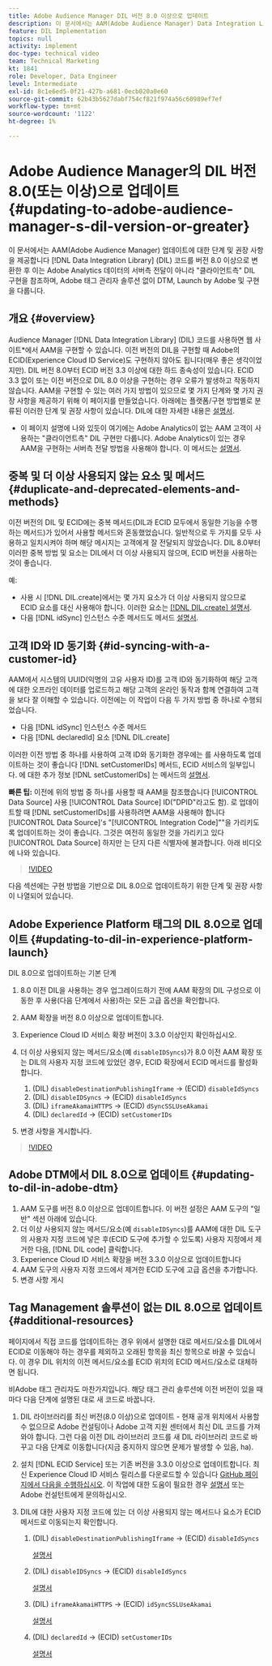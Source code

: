 ```yaml
---
title: Adobe Audience Manager DIL 버전 8.0 이상으로 업데이트
description: 이 문서에서는 AAM(Adobe Audience Manager) Data Integration Library(DIL) 코드를 버전 8.0 이상으로 업데이트하는 단계 및 권장 사항을 제공합니다. 이는 Adobe Analytics 데이터의 서버측 전달이 아니라 "클라이언트측" DIL 구현을 참조하며, Adobe 태그 관리자 솔루션 없이 DTM, Launch by Adobe 및 구현을 다룹니다.
feature: DIL Implementation
topics: null
activity: implement
doc-type: technical video
team: Technical Marketing
kt: 1841
role: Developer, Data Engineer
level: Intermediate
exl-id: 8c1e6ed5-0f21-427b-a681-0ecb020a0e60
source-git-commit: 62b43b5627dabf754cf821f974a56c60989ef7ef
workflow-type: tm+mt
source-wordcount: '1122'
ht-degree: 1%

---
```


# Adobe Audience Manager의 DIL 버전 8.0(또는 이상)으로 업데이트 {#updating-to-adobe-audience-manager-s-dil-version-or-greater}

이 문서에서는 AAM(Adobe Audience Manager) 업데이트에 대한 단계 및 권장 사항을 제공합니다 [!DNL Data Integration Library] (DIL) 코드를 버전 8.0 이상으로 변환한 후 이는 Adobe Analytics 데이터의 서버측 전달이 아니라 &quot;클라이언트측&quot; DIL 구현을 참조하며, Adobe 태그 관리자 솔루션 없이 DTM, Launch by Adobe 및 구현을 다룹니다.

## 개요 {#overview}

Audience Manager [!DNL Data Integration Library] (DIL) 코드를 사용하면 웹 사이트*에서 AAM을 구현할 수 있습니다. 이전 버전의 DIL을 구현할 때 Adobe의 ECID(Experience Cloud ID Service)도 구현하지 않아도 됩니다(매우 좋은 생각이었지만). DIL 버전 8.0부터 ECID 버전 3.3 이상에 대한 하드 종속성이 있습니다. ECID 3.3 없이 또는 이전 버전으로 DIL 8.0 이상을 구현하는 경우 오류가 발생하고 작동하지 않습니다. AAM을 구현할 수 있는 여러 가지 방법이 있으므로 몇 가지 단계와 몇 가지 권장 사항을 제공하기 위해 이 페이지를 만들었습니다. 아래에는 플랫폼/구현 방법별로 분류된 이러한 단계 및 권장 사항이 있습니다. DIL에 대한 자세한 내용은 [설명서](https://experienceleague.adobe.com/docs/audience-manager/user-guide/dil-api/dil-overview.html?lang=en).

* 이 페이지 설명에 나와 있듯이 여기에는 Adobe Analytics이 없는 AAM 고객이 사용하는 &quot;클라이언트측&quot; DIL 구현만 다룹니다. Adobe Analytics이 있는 경우 AAM을 구현하는 서버측 전달 방법을 사용해야 합니다. 이 메서드는 [설명서](https://experienceleague.adobe.com/docs/analytics/admin/admin-tools/server-side-forwarding/ssf.html).

## 중복 및 더 이상 사용되지 않는 요소 및 메서드 {#duplicate-and-deprecated-elements-and-methods}

이전 버전의 DIL 및 ECID에는 중복 메서드(DIL과 ECID 모두에서 동일한 기능을 수행하는 메서드)가 있어서 사용할 메서드와 혼동했었습니다. 일반적으로 두 가지를 모두 사용하고 일치시켜야 하며 해당 메시지는 고객에게 잘 전달되지 않았습니다. DIL 8.0부터 이러한 중복 방법 및 요소는 DIL에서 더 이상 사용되지 않으며, ECID 버전을 사용하는 것이 좋습니다.

예:

* 사용 시 [!DNL DIL.create]에서는 몇 가지 요소가 더 이상 사용되지 않으므로 ECID 요소를 대신 사용해야 합니다. 이러한 요소는 [[!DNL DIL.create] 설명서](https://experienceleague.adobe.com/docs/audience-manager/user-guide/dil-api/class-level-dil-methods/dil-create.html).
* 다음 [!DNL idSync] 인스턴스 수준 메서드도 메서드 [설명서](https://experienceleague.adobe.com/docs/audience-manager/user-guide/dil-api/dil-instance-methods.html).

## 고객 ID와 ID 동기화 {#id-syncing-with-a-customer-id}

AAM에서 시스템의 UUID(익명의 고유 사용자 ID)를 고객 ID와 동기화하여 해당 고객에 대한 오프라인 데이터를 업로드하고 해당 고객의 온라인 동작과 함께 연결하여 고객을 보다 잘 이해할 수 있습니다. 이전에는 이 작업이 다음 두 가지 방법 중 하나로 수행되었습니다.

* 다음 [!DNL idSync] 인스턴스 수준 메서드
* 다음 [!DNL declaredId] 요소 [!DNL DIL.create]

이러한 이전 방법 중 하나를 사용하여 고객 ID와 동기화한 경우에는 를 사용하도록 업데이트하는 것이 좋습니다 [!DNL setCustomerIDs] 메서드, ECID 서비스의 일부입니다. 에 대한 추가 정보 [!DNL setCustomerIDs] 는 메서드의 [설명서](https://experienceleague.adobe.com/docs/id-service/using/id-service-api/methods/setcustomerids.html).

**빠른 팁:** 이전에 위의 방법 중 하나를 사용할 때 AAM을 참조했습니다 [!UICONTROL Data Source] 사용 [!UICONTROL Data Source] ID(&quot;DPID&quot;라고도 함). 로 업데이트할 때 [!DNL setCustomerIDs]를 사용하려면 AAM을 사용해야 합니다 [!UICONTROL Data Source]&#39;s &quot;[!UICONTROL Integration Code]&quot;&quot;을 가리키도록 업데이트하는 것이 좋습니다. 그것은 여전히 동일한 것을 가리키고 있다 [!UICONTROL Data Source] 하지만 는 단지 다른 식별자에 불과합니다. 아래 비디오에 나와 있습니다.

>[!VIDEO](https://video.tv.adobe.com/v/23873/?quality=12)

다음 섹션에는 구현 방법을 기반으로 DIL 8.0으로 업데이트하기 위한 단계 및 권장 사항이 나열되어 있습니다.

## Adobe Experience Platform 태그의 DIL 8.0으로 업데이트 {#updating-to-dil-in-experience-platform-launch}

DIL 8.0으로 업데이트하는 기본 단계

1. 8.0 이전 DIL을 사용하는 경우 업그레이드하기 전에 AAM 확장의 DIL 구성으로 이동한 후 사용(다음 단계에서 사용)하는 모든 고급 옵션을 확인합니다.
1. AAM 확장을 버전 8.0 이상으로 업데이트합니다.
1. Experience Cloud ID 서비스 확장 버전이 3.3.0 이상인지 확인하십시오.
1. 더 이상 사용되지 않는 메서드/요소(예 `disableIDSyncs`)가 8.0 이전 AAM 확장 또는 DIL의 사용자 지정 코드에 있었던 경우, ECID 확장에서 ECID 메서드를 활성화합니다.

   1. (DIL) `disableDestinationPublishingIframe` -> (ECID) `disableIdSyncs`
   1. (DIL) `disableIDSyncs` -> (ECID) `disableIdSyncs`
   1. (DIL) `iframeAkamaiHTTPS` -> (ECID) `dSyncSSLUseAkamai`
   1. (DIL) `declaredId` -> (ECID) `setCustomerIDs`

1. 변경 사항을 게시합니다.

>[!VIDEO](https://video.tv.adobe.com/v/23874/?quality=12)

## Adobe DTM에서 DIL 8.0으로 업데이트 {#updating-to-dil-in-adobe-dtm}

1. AAM 도구를 버전 8.0 이상으로 업데이트합니다. 이 버전 설정은 AAM 도구의 &quot;일반&quot; 섹션 아래에 있습니다.
1. 더 이상 사용되지 않는 메서드/요소(예 `disableIDSyncs`)를 AAM에 대한 DIL 도구의 사용자 지정 코드에 넣은 후(ECID 도구에 추가할 수 있도록) 사용자 지정에서 제거한 다음, [!DNL DIL code] 클릭합니다.
1. Experience Cloud ID 서비스 확장을 버전 3.3.0 이상으로 업데이트합니다
1. AAM 도구의 사용자 지정 코드에서 제거한 ECID 도구에 고급 옵션을 추가합니다.
1. 변경 사항 게시

## Tag Management 솔루션이 없는 DIL 8.0으로 업데이트 {#additional-resources}

페이지에서 직접 코드를 업데이트하는 경우 위에서 설명한 대로 메서드/요소를 DIL에서 ECID로 이동해야 하는 경우를 제외하고 오래된 항목을 최신 항목으로 바꿀 수 있습니다. 이 경우 DIL 위치의 이전 메서드/요소를 ECID 위치의 ECID 메서드/요소로 대체하면 됩니다.

비Adobe 태그 관리자도 마찬가지입니다. 해당 태그 관리 솔루션에 이전 버전이 있을 때마다 다음 단계에 설명된 대로 새 코드로 바꿉니다.

1. DIL 라이브러리를 최신 버전(8.0 이상)으로 업데이트 - 현재 공개 위치에서 사용할 수 없으므로 Adobe 컨설팅이나 Adobe 고객 지원 센터에서 최신 DIL 코드를 가져와야 합니다. 그런 다음 이전 DIL 라이브러리 코드를 새 DIL 라이브러리 코드로 바꾸고 다음 단계로 이동합니다(지금 중지하지 않으면 문제가 발생할 수 있음, ha).
1. 설치 [!DNL ECID Service] 또는 기존 버전을 3.3.0 이상으로 업데이트합니다. 최신 Experience Cloud ID 서비스 릴리스를 다운로드할 수 있습니다 [GitHub 페이지에서 다음을 수행하십시오](https://github.com/Adobe-Marketing-Cloud/id-service/releases). 이 작업에 대한 도움이 필요한 경우 [설명서](https://experienceleague.adobe.com/docs/id-service/using/home.html) 또는 Adobe 컨설턴트에게 문의하십시오.

1. DIL에 대한 사용자 지정 코드에 있는 더 이상 사용되지 않는 메서드나 요소가 ECID 메서드로 이동되는지 확인합니다.

   1. (DIL) `disableDestinationPublishingIframe` -> (ECID) `disableIdSyncs`

      [설명서](https://experienceleague.adobe.com/docs/id-service/using/id-service-api/configurations/disableidsync.html)

   1. (DIL) `disableIDSyncs` -> (ECID) `disableIdSyncs`

      [설명서](https://experienceleague.adobe.com/docs/id-service/using/id-service-api/configurations/disableidsync.html)

   1. (DIL) `iframeAkamaiHTTPS` -> (ECID) `idSyncSSLUseAkamai`

      [설명서](https://experienceleague.adobe.com/docs/audience-manager/user-guide/dil-api/class-level-dil-methods/dil-create.html)

   1. (DIL) `declaredId` -> (ECID) `setCustomerIDs`

      [설명서](https://experienceleague.adobe.com/docs/id-service/using/id-service-api/methods/setcustomerids.html)
